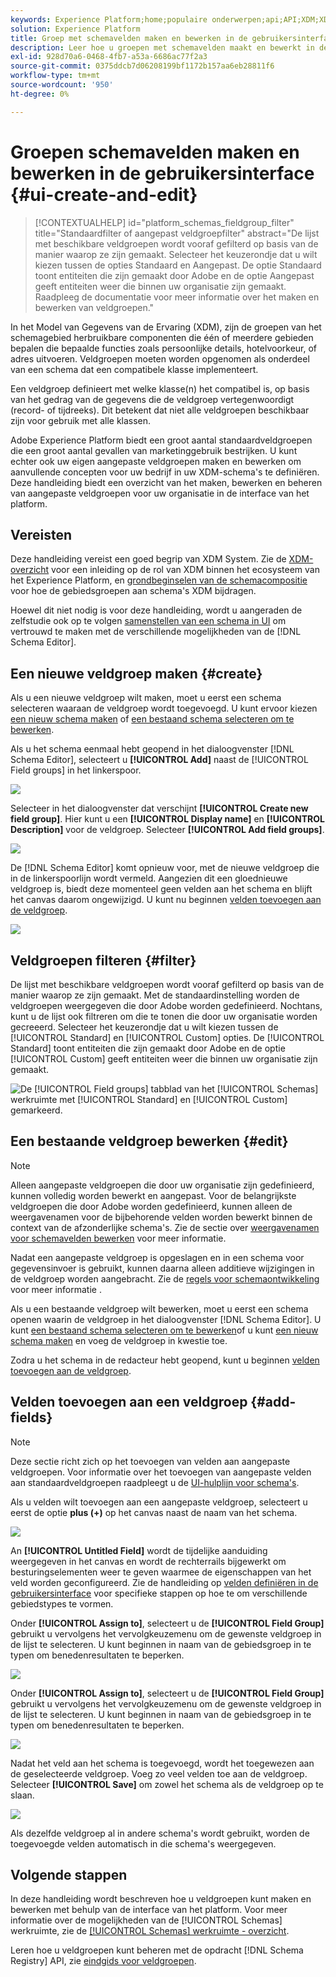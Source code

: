 ```yaml
---
keywords: Experience Platform;home;populaire onderwerpen;api;API;XDM;XDM systeem;ervaringsgegevensmodel;gegevensmodel;ui;werkruimte;veldgroep;veldgroepen;
solution: Experience Platform
title: Groep met schemavelden maken en bewerken in de gebruikersinterface
description: Leer hoe u groepen met schemavelden maakt en bewerkt in de gebruikersinterface van het Experience Platform.
exl-id: 928d70a6-0468-4fb7-a53a-6686ac77f2a3
source-git-commit: 0375ddcb7d06208199bf1172b157aa6eb28811f6
workflow-type: tm+mt
source-wordcount: '950'
ht-degree: 0%

---
```


# Groepen schemavelden maken en bewerken in de gebruikersinterface {#ui-create-and-edit}

>[!CONTEXTUALHELP]
>id="platform_schemas_fieldgroup_filter"
>title="Standaardfilter of aangepast veldgroepfilter"
>abstract="De lijst met beschikbare veldgroepen wordt vooraf gefilterd op basis van de manier waarop ze zijn gemaakt. Selecteer het keuzerondje dat u wilt kiezen tussen de opties Standaard en Aangepast. De optie Standaard toont entiteiten die zijn gemaakt door Adobe en de optie Aangepast geeft entiteiten weer die binnen uw organisatie zijn gemaakt. Raadpleeg de documentatie voor meer informatie over het maken en bewerken van veldgroepen."

In het Model van Gegevens van de Ervaring (XDM), zijn de groepen van het schemagebied herbruikbare componenten die één of meerdere gebieden bepalen die bepaalde functies zoals persoonlijke details, hotelvoorkeur, of adres uitvoeren. Veldgroepen moeten worden opgenomen als onderdeel van een schema dat een compatibele klasse implementeert.

Een veldgroep definieert met welke klasse(n) het compatibel is, op basis van het gedrag van de gegevens die de veldgroep vertegenwoordigt (record- of tijdreeks). Dit betekent dat niet alle veldgroepen beschikbaar zijn voor gebruik met alle klassen.

Adobe Experience Platform biedt een groot aantal standaardveldgroepen die een groot aantal gevallen van marketinggebruik bestrijken. U kunt echter ook uw eigen aangepaste veldgroepen maken en bewerken om aanvullende concepten voor uw bedrijf in uw XDM-schema&#39;s te definiëren. Deze handleiding biedt een overzicht van het maken, bewerken en beheren van aangepaste veldgroepen voor uw organisatie in de interface van het platform.

## Vereisten

Deze handleiding vereist een goed begrip van XDM System. Zie de [XDM-overzicht](../../home.md) voor een inleiding op de rol van XDM binnen het ecosysteem van het Experience Platform, en [grondbeginselen van de schemacompositie](../../schema/composition.md) voor hoe de gebiedsgroepen aan schema&#39;s XDM bijdragen.

Hoewel dit niet nodig is voor deze handleiding, wordt u aangeraden de zelfstudie ook op te volgen [samenstellen van een schema in UI](../../tutorials/create-schema-ui.md) om vertrouwd te maken met de verschillende mogelijkheden van de [!DNL Schema Editor].

## Een nieuwe veldgroep maken {#create}

Als u een nieuwe veldgroep wilt maken, moet u eerst een schema selecteren waaraan de veldgroep wordt toegevoegd. U kunt ervoor kiezen [een nieuw schema maken](./schemas.md#create) of [een bestaand schema selecteren om te bewerken](./schemas.md#edit).

Als u het schema eenmaal hebt geopend in het dialoogvenster [!DNL Schema Editor], selecteert u **[!UICONTROL Add]** naast de [!UICONTROL Field groups] in het linkerspoor.

![](../../images/ui/resources/field-groups/add-field-group.png)

Selecteer in het dialoogvenster dat verschijnt **[!UICONTROL Create new field group]**. Hier kunt u een **[!UICONTROL Display name]** en **[!UICONTROL Description]** voor de veldgroep. Selecteer **[!UICONTROL Add field groups]**.

![](../../images/ui/resources/field-groups/create-field-group.png)

De [!DNL Schema Editor] komt opnieuw voor, met de nieuwe veldgroep die in de linkerspoorlijn wordt vermeld. Aangezien dit een gloednieuwe veldgroep is, biedt deze momenteel geen velden aan het schema en blijft het canvas daarom ongewijzigd. U kunt nu beginnen [velden toevoegen aan de veldgroep](#add-fields).

![](../../images/ui/resources/field-groups/field-group-added.png)

## Veldgroepen filteren {#filter}

De lijst met beschikbare veldgroepen wordt vooraf gefilterd op basis van de manier waarop ze zijn gemaakt. Met de standaardinstelling worden de veldgroepen weergegeven die door Adobe worden gedefinieerd. Nochtans, kunt u de lijst ook filtreren om die te tonen die door uw organisatie worden gecreeerd. Selecteer het keuzerondje dat u wilt kiezen tussen de [!UICONTROL Standard] en [!UICONTROL Custom] opties. De [!UICONTROL Standard] toont entiteiten die zijn gemaakt door Adobe en de optie [!UICONTROL Custom] geeft entiteiten weer die binnen uw organisatie zijn gemaakt.

![De [!UICONTROL Field groups] tabblad van het [!UICONTROL Schemas] werkruimte met [!UICONTROL Standard] en [!UICONTROL Custom] gemarkeerd.](../../images/ui/resources/field-groups/standard-and-custom-field-groups.png)

## Een bestaande veldgroep bewerken {#edit}

>[!NOTE]
>
>Alleen aangepaste veldgroepen die door uw organisatie zijn gedefinieerd, kunnen volledig worden bewerkt en aangepast. Voor de belangrijkste veldgroepen die door Adobe worden gedefinieerd, kunnen alleen de weergavenamen voor de bijbehorende velden worden bewerkt binnen de context van de afzonderlijke schema&#39;s. Zie de sectie over [weergavenamen voor schemavelden bewerken](./schemas.md#display-names) voor meer informatie.
>
>Nadat een aangepaste veldgroep is opgeslagen en in een schema voor gegevensinvoer is gebruikt, kunnen daarna alleen additieve wijzigingen in de veldgroep worden aangebracht. Zie de [regels voor schemaontwikkeling](../../schema/composition.md#evolution) voor meer informatie .

Als u een bestaande veldgroep wilt bewerken, moet u eerst een schema openen waarin de veldgroep in het dialoogvenster [!DNL Schema Editor]. U kunt [een bestaand schema selecteren om te bewerken](./schemas.md#edit)of u kunt [een nieuw schema maken](./schemas.md#create) en voeg de veldgroep in kwestie toe.

Zodra u het schema in de redacteur hebt geopend, kunt u beginnen [velden toevoegen aan de veldgroep](#add-fields).

## Velden toevoegen aan een veldgroep {#add-fields}

>[!NOTE]
>
>Deze sectie richt zich op het toevoegen van velden aan aangepaste veldgroepen. Voor informatie over het toevoegen van aangepaste velden aan standaardveldgroepen raadpleegt u de [UI-hulplijn voor schema&#39;s](./schemas.md#custom-fields-for-standard-groups).

Als u velden wilt toevoegen aan een aangepaste veldgroep, selecteert u eerst de optie **plus (+)** op het canvas naast de naam van het schema.

![](../../images/ui/resources/field-groups/add-field.png)

An **[!UICONTROL Untitled Field]** wordt de tijdelijke aanduiding weergegeven in het canvas en wordt de rechterrails bijgewerkt om besturingselementen weer te geven waarmee de eigenschappen van het veld worden geconfigureerd. Zie de handleiding op [velden definiëren in de gebruikersinterface](../fields/overview.md#define) voor specifieke stappen op hoe te om verschillende gebiedstypes te vormen.

Onder **[!UICONTROL Assign to]**, selecteert u de **[!UICONTROL Field Group]** gebruikt u vervolgens het vervolgkeuzemenu om de gewenste veldgroep in de lijst te selecteren. U kunt beginnen in naam van de gebiedsgroep in te typen om benedenresultaten te beperken.

![](../../images/ui/resources/field-groups/select-field-group.png)

Onder **[!UICONTROL Assign to]**, selecteert u de **[!UICONTROL Field Group]** gebruikt u vervolgens het vervolgkeuzemenu om de gewenste veldgroep in de lijst te selecteren. U kunt beginnen in naam van de gebiedsgroep in te typen om benedenresultaten te beperken.

![](../../images/ui/resources/field-groups/select-field-group.png)

Nadat het veld aan het schema is toegevoegd, wordt het toegewezen aan de geselecteerde veldgroep. Voeg zo veel velden toe aan de veldgroep. Selecteer **[!UICONTROL Save]** om zowel het schema als de veldgroep op te slaan.

![](../../images/ui/resources/field-groups/complete-field-group.png)

Als dezelfde veldgroep al in andere schema&#39;s wordt gebruikt, worden de toegevoegde velden automatisch in die schema&#39;s weergegeven.

## Volgende stappen

In deze handleiding wordt beschreven hoe u veldgroepen kunt maken en bewerken met behulp van de interface van het platform. Voor meer informatie over de mogelijkheden van de [!UICONTROL Schemas] werkruimte, zie de [[!UICONTROL Schemas] werkruimte - overzicht](../overview.md).

Leren hoe u veldgroepen kunt beheren met de opdracht [!DNL Schema Registry] API, zie [eindgids voor veldgroepen](../../api/field-groups.md).
